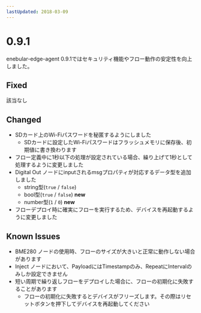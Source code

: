 ```yaml
---
lastUpdated: 2018-03-09
---
```


# 0.9.1

enebular-edge-agent 0.9.1ではセキュリティ機能やフロー動作の安定性を向上しました。

## Fixed
該当なし

## Changed
* SDカード上のWi-Fiパスワードを秘匿するようにしました
  * SDカードに設定したWi-Fiパスワードはフラッシュメモリに保存後、初期値に書き換わります
* フロー定義中に1秒以下の処理が設定されている場合、繰り上げて1秒として処理するように変更しました
* Digital Out ノードにinputされるmsgプロパティが対応するデータ型を追加しました
    * string型(`true` / `false`)
    * bool型(`true` / `false`) **new**
    * number型(`1` /  `0`) **new**
* フローデプロイ時に確実にフローを実行するため、デバイスを再起動するように変更しました

## Known Issues

* BME280 ノードの使用時、フローのサイズが大きいと正常に動作しない場合があります
* Inject ノードにおいて、PayloadにはTimestampのみ、RepeatにIntervalのみしか設定できません
* 短い周期で繰り返しフローをデプロイした場合に、フローの初期化に失敗することがあります
    * フローの初期化に失敗するとデバイスがフリーズします。その際はリセットボタンを押下してデバイスを再起動してください
